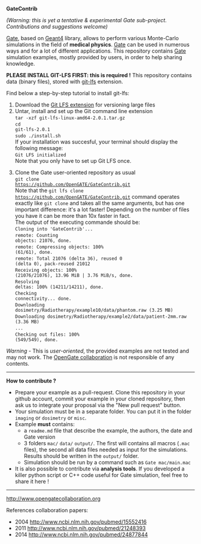 **GateContrib**

*(Warning: this is yet a tentative & experimental Gate sub-project. Contributions and suggestions welcome)*

[Gate](https://github.com/OpenGATE/Gate), based on [Geant4](https://geant4.web.cern.ch) library, allows to perform various Monte-Carlo simulations in the field of **medical physics**. [Gate](https://github.com/OpenGATE/Gate) can be used in numerous ways and for a lot of different applications. This repository contains [Gate](https://github.com/OpenGATE/Gate) simulation examples, mostly provided by users, in order to help sharing knowledge.

**PLEASE INSTALL GIT-LFS FIRST: this is required !**
This repository contains data (binary files), stored with [git-lfs](https://git-lfs.github.com/) extension. 

Find below a step-by-step tutorial to install git-lfs:

1. Download the [Git LFS extension](https://github.com/git-lfs/git-lfs/releases/download/v2.0.1/git-lfs-linux-amd64-2.0.1.tar.gz) for versioning large files
2. Untar, install and set up the Git command line extension<br>
<code>tar -xzf git-lfs-linux-amd64-2.0.1.tar.gz</code><br>
<code>cd git-lfs-2.0.1</code><br>
<code>sudo ./install.sh</code><br>
If your installation was succesful, your terminal should display the following message:<br>
<code>Git LFS initialized</code><br>
Note that you only have to set up Git LFS once. 
3) Clone the Gate user-oriented repository as usual<br>
<code>git clone https://github.com/OpenGATE/GateContrib.git</code><br>
Note that the <code>git lfs clone https://github.com/OpenGATE/GateContrib.git</code> command operates exactly like <code>git clone</code> and takes all the same arguments, but has one important difference: it's a lot faster! Depending on the number of files you have it can be more than 10x faster in fact.<br>
The output of the executing commande should be:<br>
<code>Cloning into 'GateContrib'...</code><br>
<code>remote: Counting objects: 21076, done.</code><br>
<code>remote: Compressing objects: 100% (61/61), done.</code><br>
<code>remote: Total 21076 (delta 36), reused 0 (delta 0), pack-reused 21012</code><br>
<code>Receiving objects: 100% (21076/21076), 13.96 MiB | 3.76 MiB/s, done.</code><br>
<code>Resolving deltas: 100% (14211/14211), done.</code><br> 
<code>Checking connectivity... done.</code><br>
<code>Downloading dosimetry/Radiotherapy/example10/data/phantom.raw (3.25 MB)</code><br>
<code>Downloading dosimetry/Radiotherapy/example2/data/patient-2mm.raw (3.36 MB)</code><br>
<code>...</code><br>
<code>Checking out files: 100% (549/549), done.</code><br>
 
*Warning* - This is *user-oriented*, the provided examples are not tested and may not work. The [OpenGate collaboration](http://www.opengatecollaboration.org/) is not responsible of any contents.

----
**How to contribute ?**
* Prepare your example as a pull-request. Clone this repository in your github account, commit your example in your cloned repository, then ask us to integrate your proposal via the "New pull request" button. 
* Your simulation must be in a separate folder. You can put it in the folder `imaging` or `dosimetry` or `misc`. 
* Example **must** contains:
  * a `readme.md` file that describe the example, the authors, the date and Gate version
  * 3 folders `mac/` `data/` `output/`. The first will contains all macros (`.mac` files), the second all data files needed as input for the simulations. Results should be written in the `output/` folder. 
  * Simulation should be run by a command such as `Gate mac/main.mac` 
* It is also possible to contribute via **analysis tools**. If you developed a killer python script or C++ code useful for Gate simulation, feel free to share it here !



----
http://www.opengatecollaboration.org

References collaboration papers:
* 2004 http://www.ncbi.nlm.nih.gov/pubmed/15552416
* 2011 http://www.ncbi.nlm.nih.gov/pubmed/21248393
* 2014 http://www.ncbi.nlm.nih.gov/pubmed/24877844

